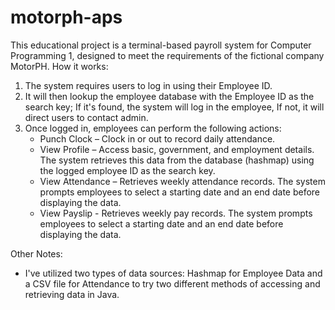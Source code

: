 # motorph-aps
This educational project is a terminal-based payroll system for Computer Programming 1, designed to meet the requirements of the fictional company MotorPH.
How it works:
1. The system requires users to log in using their Employee ID.
2. It will then lookup the employee database with the Employee ID as the search key; If it's found, the system will log in the employee, If not, it will direct users to contact admin.
3. Once logged in, employees can perform the following actions:
    - Punch Clock – Clock in or out to record daily attendance.
    - View Profile – Access basic, government, and employment details. The system retrieves this data from the database (hashmap) using the logged employee ID as the search key.
    - View Attendance – Retrieves weekly attendance records. The system prompts employees to select a starting date and an end date before displaying the data.
    - View Payslip - Retrieves weekly pay records. The system prompts employees to select a starting date and an end date before displaying the data.
      
Other Notes:
- I've utilized two types of data sources: Hashmap for Employee Data and a CSV file for Attendance to try two different methods of accessing and retrieving data in Java.
